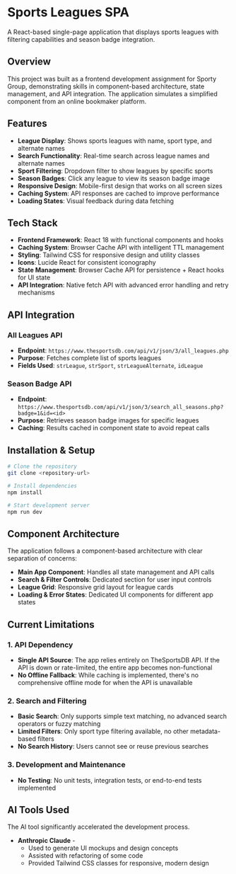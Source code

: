 # Sports Leagues SPA

A React-based single-page application that displays sports leagues with filtering capabilities and season badge integration.

## Overview

This project was built as a frontend development assignment for Sporty Group, demonstrating skills in component-based architecture, state management, and API integration. The application simulates a simplified component from an online bookmaker platform.

## Features

- **League Display**: Shows sports leagues with name, sport type, and alternate names
- **Search Functionality**: Real-time search across league names and alternate names
- **Sport Filtering**: Dropdown filter to show leagues by specific sports
- **Season Badges**: Click any league to view its season badge image
- **Responsive Design**: Mobile-first design that works on all screen sizes
- **Caching System**: API responses are cached to improve performance
- **Loading States**: Visual feedback during data fetching

## Tech Stack

- **Frontend Framework**: React 18 with functional components and hooks
- **Caching System**: Browser Cache API with intelligent TTL management
- **Styling**: Tailwind CSS for responsive design and utility classes
- **Icons**: Lucide React for consistent iconography
- **State Management**: Browser Cache API for persistence + React hooks for UI state
- **API Integration**: Native fetch API with advanced error handling and retry mechanisms
  
## API Integration

### All Leagues API
- **Endpoint**: `https://www.thesportsdb.com/api/v1/json/3/all_leagues.php`
- **Purpose**: Fetches complete list of sports leagues
- **Fields Used**: `strLeague`, `strSport`, `strLeagueAlternate`, `idLeague`

### Season Badge API
- **Endpoint**: `https://www.thesportsdb.com/api/v1/json/3/search_all_seasons.php?badge=1&id=<id>`
- **Purpose**: Retrieves season badge images for specific leagues
- **Caching**: Results cached in component state to avoid repeat calls

## Installation & Setup

```bash
# Clone the repository
git clone <repository-url>

# Install dependencies
npm install

# Start development server
npm run dev
```

## Component Architecture

The application follows a component-based architecture with clear separation of concerns:

- **Main App Component**: Handles all state management and API calls
- **Search & Filter Controls**: Dedicated section for user input controls
- **League Grid**: Responsive grid layout for league cards
- **Loading & Error States**: Dedicated UI components for different app states

## Current Limitations

### 1. **API Dependency**
- **Single API Source**: The app relies entirely on TheSportsDB API. If the API is down or rate-limited, the entire app becomes non-functional
- **No Offline Fallback**: While caching is implemented, there's no comprehensive offline mode for when the API is unavailable

### 2. **Search and Filtering**
- **Basic Search**: Only supports simple text matching, no advanced search operators or fuzzy matching
- **Limited Filters**: Only sport type filtering available, no other metadata-based filters
- **No Search History**: Users cannot see or reuse previous searches

### 3. **Development and Maintenance**
- **No Testing**: No unit tests, integration tests, or end-to-end tests implemented

## AI Tools Used

The AI tool significantly accelerated the development process.

- **Anthropic Claude** - 
   - Used to generate UI mockups and design concepts
   - Assisted with refactoring of some code
   - Provided Tailwind CSS classes for responsive, modern design
